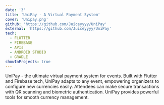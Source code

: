```yaml
---
date: '3'
title: 'UniPay - A Virtual Payment System'
cover: 'Unipay.png'
github: 'https://github.com/Juiceyyyy/UniPay'
external: 'https://github.com/Juiceyyyy/UniPay'
tech:
  - FLUTTER
  - FIREBASE
  - APIs
  - ANDROID STUDIO
  - GRADLE
showInProjects: true
---
```


UniPay - the ultimate virtual payment system for events. Built with Flutter and Firebase tech, UniPay adapts to any event, empowering organizers to configure new currencies easily. Attendees can make secure transactions with QR scanning and biometric authentication. UniPay provides powerful tools for smooth currency management.
